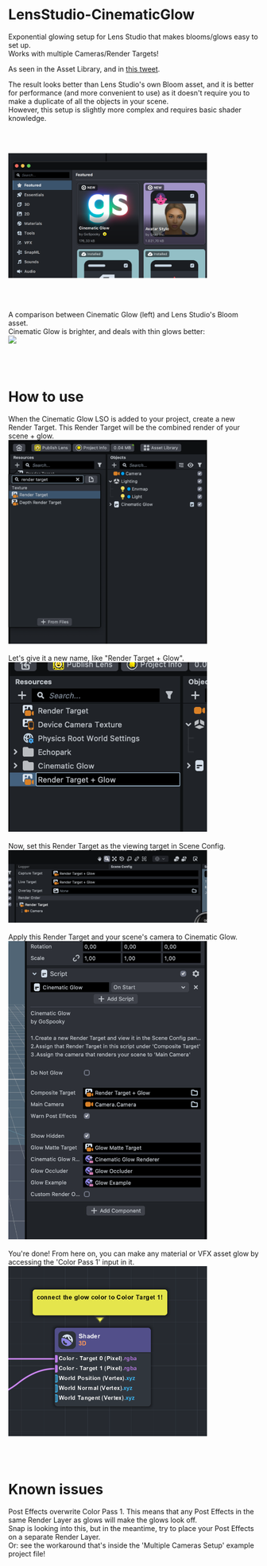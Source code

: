 # LensStudio-CinematicGlow
Exponential glowing setup for Lens Studio that makes blooms/glows easy to set up.  
Works with multiple Cameras/Render Targets!

As seen in the Asset Library, and in [this tweet](https://twitter.com/gospookyhq/).

The result looks better than Lens Studio's own Bloom asset, and it is better for performance (and more convenient to use) as it doesn't require you to make a duplicate of all the objects in your scene.  
However, this setup is slightly more complex and requires basic shader knowledge.

<br/><br/>

<img src="https://github.com/ar-gospooky/LensStudio-CinematicGlow/blob/main/Media/cinematic_glow.png" width="400">

<br/><br/>

A comparison between Cinematic Glow (left) and Lens Studio's Bloom asset.  
Cinematic Glow is brighter, and deals with thin glows better:  
<img src="https://github.com/ar-gospooky/LensStudio-CinematicGlow/blob/main/Media/glow comparison 2.gif" width="200">

<br/><br/>
  
# How to use
When the Cinematic Glow LSO is added to your project, create a new Render Target. This Render Target will be the combined render of your scene + glow.
<br/>
<img src="https://github.com/ar-gospooky/LensStudio-CinematicGlow/blob/main/Media/new_rt.png" width="400">
<br/><br/>
Let's give it a new name, like "Render Target + Glow".
<br/>
<img src="https://github.com/ar-gospooky/LensStudio-CinematicGlow/blob/main/Media/rename_rt.png" width="400">
<br/><br/>
Now, set this Render Target as the viewing target in Scene Config.
<br/>
<img src="https://github.com/ar-gospooky/LensStudio-CinematicGlow/blob/main/Media/set_rt.png" width="400">
<br/><br/>
Apply this Render Target and your scene's camera to Cinematic Glow.
<br/>
<img src="https://github.com/ar-gospooky/LensStudio-CinematicGlow/blob/main/Media/set_params.png" width="400">
<br/><br/>
You're done! From here on, you can make any material or VFX asset glow by accessing the 'Color Pass 1' input in it.
<br/>
<img src="https://github.com/ar-gospooky/LensStudio-CinematicGlow/blob/main/Media/color_target_1.png" width="400">


<br/><br/>

# Known issues
Post Effects overwrite Color Pass 1. This means that any Post Effects in the same Render Layer as glows will make the glows look off.  
Snap is looking into this, but in the meantime, try to place your Post Effects on a separate Render Layer.  
Or: see the workaround that's inside the 'Multiple Cameras Setup' example project file!

